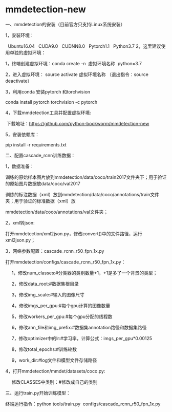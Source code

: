 # mmdetection-new
一、mmdetection的安装（目前官方只支持Linux系统安装）

1，安装环境：

  Ubuntu16.04
  CUDA9.0
  CUDNN8.0
  Pytorch1.1
  Python3.7
2，这里建议使用单独的虚拟环境：

1，终端创建虚拟环境：conda create -n  虚拟环境名称  python=3.7

2，进入虚拟环境： source activate 虚拟环境名称 （退出指令：source deactivate）

3，利用conda 安装pytorch 和torchvision

conda install pytorch torchvision -c pytorch

4，下载mmdetection工具并配置虚拟环境:

 下载地址：https://github.com/python-bookworm/mmdetection-new

5，安装依赖库：

pip install -r requirements.txt

二、配置cascade_rcnn训练数据：

1，数据准备：

训练的原始样本图片放到mmdetection/data/coco/train2017文件夹下；用于验证的原始图片数据放data/coco/val2017

训练的标注数据（xml）放到mmdetection/data/coco/annotations/train文件夹；用于验证的标准数据（xml）放

mmdetection/data/coco/annotations/val文件夹；

2，xml转json:

打开mmdetection/xml2json.py，修改convert()中的文件路径，运行xml2json.py；

3，网络参数配置：cascade_rcnn_r50_fpn_1x.py

打开mmdetection/configs/cascade_rcnn_r50_fpn_1x.py：

     1，修改num_classes:#分类器的类别数量+1，+1是多了一个背景的类型；

     2，修改data_root:#数据集根目录

     3，修改img_scale:#输入的图像尺寸

     4，修改imgs_per_gpu:#每个gpu计算的图像数量

     5，修改workers_per_gpu:#每个gpu分配的线程数

     6，修改ann_file和img_prefix:#数据集annotation路径和数据集路径

     7，修改optimizer中的lr:#学习率，计算公式：imgs_per_gpu*0.00125

     8，修改total_epochs:#训练轮数

     9，work_dir:#log文件和模型文件存储路径

4，打开mmdetection/mmdet/datasets/coco.py:

     修改CLASSES中类别：#修改成自己的类别

三、运行train.py开始训练模型：

终端运行指令：python tools/train.py  configs/cascade_rcnn_r50_fpn_1x.py